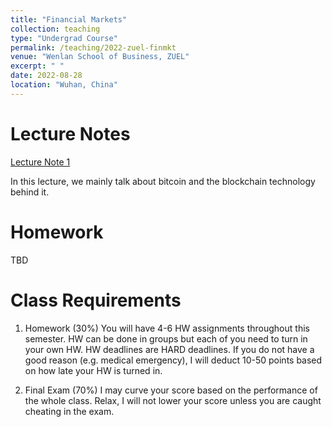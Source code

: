 ```yaml
---
title: "Financial Markets"
collection: teaching
type: "Undergrad Course"
permalink: /teaching/2022-zuel-finmkt
venue: "Wenlan School of Business, ZUEL"
excerpt: " "
date: 2022-08-28
location: "Wuhan, China"
---
```


# Lecture Notes

[Lecture Note 1](https://github.com/Anonymous-Y/my_website/blob/4534d5409553730a5f7fcb2d5f59b36ee52e3d11/files/ZUEL/frontier_of_technology_and_economics_ii/letcure_1.pdf)

In this lecture, we mainly talk about bitcoin and the blockchain technology behind it.


# Homework
TBD


# Class Requirements

1. Homework (30%)
You will have 4-6 HW assignments throughout this semester.
HW can be done in groups but each of you need to turn in your own HW.
HW deadlines are HARD deadlines. If you do not have a good reason (e.g. medical emergency), I will deduct 10-50 points based on how late your HW is turned in.

2. Final Exam (70%)
I may curve your score based on the performance of the whole class. 
Relax, I will not lower your score unless you are caught cheating in the exam. 

